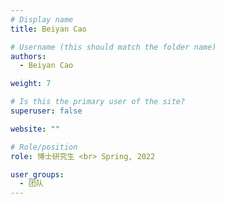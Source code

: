 ```yaml
---
# Display name
title: Beiyan Cao

# Username (this should match the folder name)
authors:
  - Beiyan Cao

weight: 7

# Is this the primary user of the site?
superuser: false

website: ""

# Role/position
role: 博士研究生 <br> Spring, 2022

user_groups:
  - 团队
---
```

